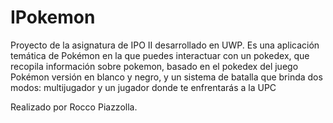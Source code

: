 # IPokemon
Proyecto de la asignatura de IPO II desarrollado en UWP.
Es una aplicación temática de Pokémon en la que puedes interactuar con un pokedex, que recopila información sobre pokemon, basado en el pokedex del juego Pokémon versión en blanco y negro, y un sistema de batalla que brinda dos modos: multijugador y un jugador donde te enfrentarás a la UPC

Realizado por Rocco Piazzolla.
